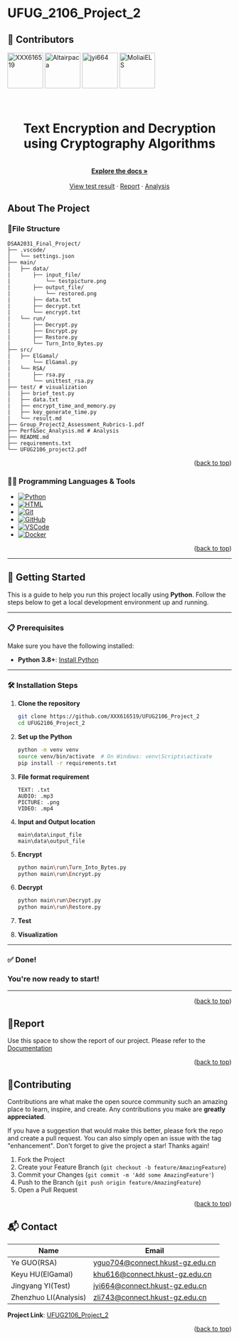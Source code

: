 # UFUG_2106_Project_2

<a id="readme-top"></a>

## 👥 Contributors

[<img src="https://github.com/XXX616519.png" width="80" alt="XXX616519" />](https://github.com/XXX616519)
[<img src="https://github.com/Altairpaca.png" width="80" alt="Altairpaca" />](https://github.com/Altairpaca)
[<img src="https://github.com/jyi664.png" width="80" alt="jyi664" />](https://github.com/jyi664)
[<img src="https://github.com/MoliaiELS.png" width="80" alt="MoliaiELS" />](https://github.com/MoliaiELS)




<!-- PROJECT LOGO -->
<br />
<div align="center">

<h1 align="center">Text Encryption and Decryption using Cryptography
Algorithms</h1>

  <p align="center">
    <br />
    <a href="https://github.com/XXX616519/UFUG2106_Project_2"><strong>Explore the docs »</strong></a>
    <br />
    <br />
    <a href="https://github.com/XXX616519/UFUG2106_Project_2/blob/main/test/result.md">View test result</a>
    &middot;
    <a href="https://github.com/XXX616519/UFUG2106_Project_2">Report</a>
    &middot;
    <a href="https://github.com/XXX616519/UFUG2106_Project_2/blob/main/Perf%26Sec_Analysis.md">Analysis</a>
  </p>
</div>



<!-- ABOUT THE PROJECT -->
## About The Project

<!-- [![Product Name Screen Shot][product-screenshot]](https://example.com) -->

### 📂File Structure
```
DSAA2031_Final_Project/
├── .vscode/                
│   └── settings.json
├── main/
|   ├── data/
|       ├── input_file/
|           └── testpicture.png
|       ├── output_file/
|           └── restored.png
|       ├── data.txt
|       ├── decrypt.txt
|       └── encrypt.txt      
|   └── run/             
|       ├── Decrypt.py
|       ├── Encrypt.py
|       ├── Restore.py
|       └── Turn_Into_Bytes.py
├── src/
|   ├── ElGamal/
|       └── ElGamal.py
|   └── RSA/
|       ├── rsa.py
|       └── unittest_rsa.py
├── test/ # visualization
|   ├── brief_test.py
|   ├── data.txt
|   ├── encrypt_time_and_memory.py
|   ├── key_generate_time.py
|   └── result.md
├── Group_Project2_Assessment_Rubrics-1.pdf               
├── Perf&Sec_Analysis.md # Analysis
├── README.md  
├── requirements.txt            
└── UFUG2106_project2.pdf                  
```


<p align="right">(<a href="#readme-top">back to top</a>)</p>



### 🧑‍💻 Programming Languages & Tools

* [![Python][Python]][Python-url]
* [![HTML][HTML]][HTML-url]
* [![Git][Git]][Git-url]
* [![GitHub][GitHub]][GitHub-url]
* [![VSCode][VSCode]][VSCode-url]
* [![Docker][Docker]][Docker-url]

<p align="right">(<a href="#readme-top">back to top</a>)</p>



<!-- GETTING STARTED -->
---

## 🚀 Getting Started

This is a guide to help you run this project locally using **Python**. Follow the steps below to get a local development environment up and running.

---

### 📋 Prerequisites

Make sure you have the following installed:

* **Python 3.8+**: [Install Python](https://www.python.org/downloads/)

---

### 🛠️ Installation Steps

1. **Clone the repository**

   ```sh
   git clone https://github.com/XXX616519/UFUG2106_Project_2
   cd UFUG2106_Project_2
   ```

2. **Set up the Python**

   ```sh
   python -m venv venv
   source venv/bin/activate  # On Windows: venv\Scripts\activate
   pip install -r requirements.txt
   ```

3. **File format requirement**

    ```
    TEXT: .txt  
    AUDIO: .mp3  
    PICTURE: .png  
    VIDEO: .mp4
    ```
4. **Input and Output location**

   ```
   main\data\input_file
   main\data\output_file
   ```

5. **Encrypt**

   ```sh
   python main\run\Turn_Into_Bytes.py
   python main\run\Encrypt.py
   ```

6. **Decrypt**

   ```sh
   python main\run\Decrypt.py
   python main\run\Restore.py
   ```
7. **Test**

8. **Visualization**

---

### ✅ Done!

### You're now ready to start!

---

<p align="right">(<a href="#readme-top">back to top</a>)</p>



<!-- USAGE EXAMPLES -->
## 📖Report

Use this space to show the report of our project. 
Please refer to the [Documentation](https://github.com/XXX616519/UFUG2106_Project_2)

<p align="right">(<a href="#readme-top">back to top</a>)</p>



<!-- CONTRIBUTING -->
## 💬Contributing

Contributions are what make the open source community such an amazing place to learn, inspire, and create. Any contributions you make are **greatly appreciated**.

If you have a suggestion that would make this better, please fork the repo and create a pull request. You can also simply open an issue with the tag "enhancement".
Don't forget to give the project a star! Thanks again!

1. Fork the Project
2. Create your Feature Branch (`git checkout -b feature/AmazingFeature`)
3. Commit your Changes (`git commit -m 'Add some AmazingFeature'`)
4. Push to the Branch (`git push origin feature/AmazingFeature`)
5. Open a Pull Request

<p align="right">(<a href="#readme-top">back to top</a>)</p>


<!-- CONTACT -->
## 📬 Contact

| Name                   | Email                                                                       |
|------------------------|-----------------------------------------------------------------------------|
| Ye GUO(RSA)            | [yguo704@connect.hkust-gz.edu.cn](mailto:yguo704@connect.hkust-gz.edu.cn)   |
| Keyu HU(ElGamal)       | [khu616@connect.hkust-gz.edu.cn](mailto:khu616@connect.hkust-gz.edu.cn)     |
| Jingyang YI(Test)      | [jyi664@connect.hkust-gz.edu.cn](mailto:jyi664@connect.hkust-gz.edu.cn)     |
| Zhenzhuo LI(Analysis)  | [zli743@connect.hkust-gz.edu.cn](mailto:zli743@connect.hkust-gz.edu.cn)     |

**Project Link**: [UFUG2106_Project_2](https://github.com/XXX616519/UFUG2106_Project_2)


<p align="right">(<a href="#readme-top">back to top</a>)</p>



<!-- MARKDOWN LINKS & IMAGES -->
<!-- https://www.markdownguide.org/basic-syntax/#reference-style-links -->
[Python]: https://img.shields.io/badge/Python-3776AB?style=for-the-badge&logo=python&logoColor=white
[Python-url]: https://www.python.org/

[HTML]: https://img.shields.io/badge/HTML5-E34F26?style=for-the-badge&logo=html5&logoColor=white
[HTML-url]: https://developer.mozilla.org/en-US/docs/Web/HTML

[Git]: https://img.shields.io/badge/Git-F05032?style=for-the-badge&logo=git&logoColor=white
[Git-url]: https://git-scm.com/

[GitHub]: https://img.shields.io/badge/GitHub-100000?style=for-the-badge&logo=github&logoColor=white
[GitHub-url]: https://github.com/

[VSCode]: https://img.shields.io/badge/VS_Code-007ACC?style=for-the-badge&logo=visual-studio-code&logoColor=white
[VSCode-url]: https://code.visualstudio.com/

[Docker]: https://img.shields.io/badge/Docker-2496ED?style=for-the-badge&logo=docker&logoColor=white
[Docker-url]: https://www.docker.com/
